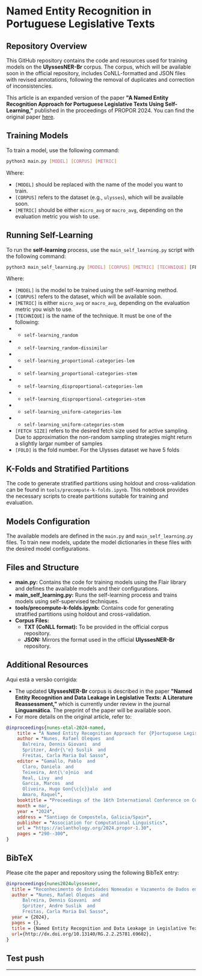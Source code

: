 # Named Entity Recognition in Portuguese Legislative Texts

## Repository Overview

This GitHub repository contains the code and resources used for training models on the **UlyssesNER-Br** corpus. The corpus, which will be available soon in the official repository, includes CoNLL-formatted and JSON files with revised annotations, following the removal of duplicates and correction of inconsistencies.

This article is an expanded version of the paper **"A Named Entity Recognition Approach for Portuguese Legislative Texts Using Self-Learning,"** published in the proceedings of PROPOR 2024. You can find the original paper [here](https://aclanthology.org/2024.propor-1.30).

## Training Models

To train a model, use the following command:

```bash
python3 main.py [MODEL] [CORPUS] [METRIC]
```

Where:
- `[MODEL]` should be replaced with the name of the model you want to train.
- `[CORPUS]` refers to the dataset (e.g., `ulysses`), which will be available soon.
- `[METRIC]` should be either `micro_avg` or `macro_avg`, depending on the evaluation metric you wish to use.

## Running Self-Learning

To run the **self-learning** process, use the `main_self_learning.py` script with the following command:

```bash
python3 main_self_learning.py [MODEL] [CORPUS] [METRIC] [TECHNIQUE] [FETCH SIZE] [FOLD]
```

Where:
- `[MODEL]` is the model to be trained using the self-learning method.
- `[CORPUS]` refers to the dataset, which will be available soon.
- `[METRIC]` is either `micro_avg` or `macro_avg`, depending on the evaluation metric you wish to use.
- `[TECHNIQUE]` is the name of the technique. It must be one of the following:
- - `self-learning_random`
- - `self-learning_random-dissimilar`
- - `self-learning_proportional-categories-lem`
- - `self-learning_proportional-categories-stem`
- - `self-learning_disproportional-categories-lem`
- - `self-learning_disproportional-categories-stem`
- - `self-learning_uniform-categories-lem`
- - `self-learning_uniform-categories-stem`
- `[FETCH SIZE]` refers to the desired fetch size used for active sampling. Due to approximation the non-random sampling strategies might return a slightly largar number of samples
- `[FOLD]` is the fold number. For the Ulysses dataset we have 5 folds


## K-Folds and Stratified Partitions

The code to generate stratified partitions using holdout and cross-validation can be found in `tools/precompute-k-folds.ipynb`. This notebook provides the necessary scripts to create partitions suitable for training and evaluation.

## Models Configuration

The available models are defined in the `main.py` and `main_self_learning.py` files. To train new models, update the model dictionaries in these files with the desired model configurations.

## Files and Structure

- **main.py:** Contains the code for training models using the Flair library and defines the available models and their configurations.
- **main_self_learning.py:** Runs the self-learning process and trains models using self-supervised techniques.
- **tools/precompute-k-folds.ipynb:** Contains code for generating stratified partitions using holdout and cross-validation.
- **Corpus Files:**
  - **TXT (CoNLL format):** To be provided in the official corpus repository.
  - **JSON:** Mirrors the format used in the official **UlyssesNER-Br** repository.

## Additional Resources

Aqui está a versão corrigida:

- The updated **UlyssesNER-Br** corpus is described in the paper **"Named Entity Recognition and Data Leakage in Legislative Texts: A Literature Reassessment,"** which is currently under review in the journal **Linguamática**. The preprint of the paper will be available soon.
-  For more details on the original article, refer to: 

```bibtex
@inproceedings{nunes-etal-2024-named,
    title = "A Named Entity Recognition Approach for {P}ortuguese Legislative Texts Using Self-Learning",
    author = "Nunes, Rafael Oleques  and
      Balreira, Dennis Giovani  and
      Spritzer, Andr{\'e} Suslik  and
      Freitas, Carla Maria Dal Sasso",
    editor = "Gamallo, Pablo  and
      Claro, Daniela  and
      Teixeira, Ant{\'o}nio  and
      Real, Livy  and
      Garcia, Marcos  and
      Oliveira, Hugo Gon{\c{c}}alo  and
      Amaro, Raquel",
    booktitle = "Proceedings of the 16th International Conference on Computational Processing of Portuguese - Vol. 1",
    month = mar,
    year = "2024",
    address = "Santiago de Compostela, Galicia/Spain",
    publisher = "Association for Computational Linguistics",
    url = "https://aclanthology.org/2024.propor-1.30",
    pages = "290--300",
}
```

## BibTeX

Please cite the paper and repository using the following BibTeX entry:

```bibtex
@inproceedings{nunes2024ulyssesner,
  title = "Reconhecimento de Entidades Nomeadas e Vazamento de Dados em Textos Legislativos: Uma Reavaliação da Literatura",
  author = "Nunes, Rafael Oleques  and
      Balreira, Dennis Giovani  and
      Spritzer, Andre Suslik  and
      Freitas, Carla Maria Dal Sasso",
  year = {2024},
  pages = {},
  title = {Named Entity Recognition and Data Leakage in Legislative Texts: A Literature Reassessment},
  url={http://dx.doi.org/10.13140/RG.2.2.25781.69602},
}
```

## Test push

---
